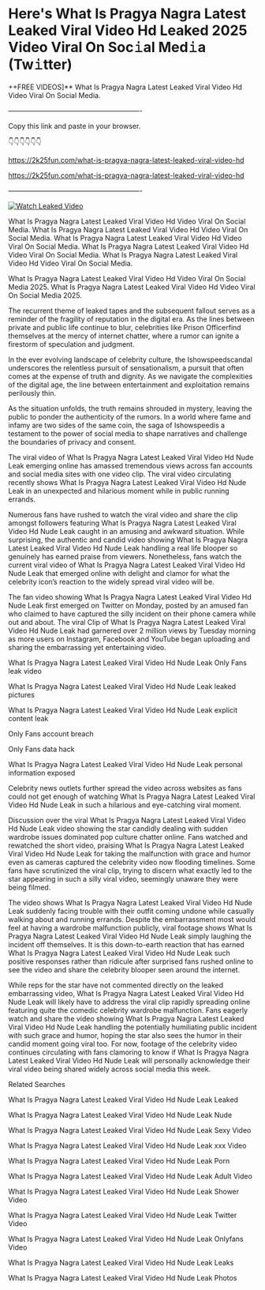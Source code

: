 # Here's What Is Pragya Nagra Latest Leaked Viral Video Hd Leaked 2025 Video Viral On Soc𝚒al Med𝚒a (Tw𝚒tter)

++FREE VIDEOS]** What Is Pragya Nagra Latest Leaked Viral Video Hd Video Viral On Social Media.

———————————————————-

Copy this link and paste in your browser.

👇👇👇👇👇👇

https://2k25fun.com/what-is-pragya-nagra-latest-leaked-viral-video-hd

https://2k25fun.com/what-is-pragya-nagra-latest-leaked-viral-video-hd

———————————————————-

[![Watch Leaked Video](https://miro.medium.com/v2/resize:fit:828/format:webp/1*cilzJN44JGOrTw9NJCrNHA.gif "Watch Leaked Video")](https://2k25fun.com/what-is-pragya-nagra-latest-leaked-viral-video-hd)

What Is Pragya Nagra Latest Leaked Viral Video Hd Video Viral On Social Media. What Is Pragya Nagra Latest Leaked Viral Video Hd Video Viral On Social Media. What Is Pragya Nagra Latest Leaked Viral Video Hd Video Viral On Social Media. What Is Pragya Nagra Latest Leaked Viral Video Hd Video Viral On Social Media. What Is Pragya Nagra Latest Leaked Viral Video Hd Video Viral On Social Media.

What Is Pragya Nagra Latest Leaked Viral Video Hd Video Viral On Social Media 2025. What Is Pragya Nagra Latest Leaked Viral Video Hd Video Viral On Social Media 2025.

The recurrent theme of leaked tapes and the subsequent fallout serves as a reminder of the fragility of reputation in the digital era. As the lines between private and public life continue to blur, celebrities like Prison Officerfind themselves at the mercy of internet chatter, where a rumor can ignite a firestorm of speculation and judgment.

In the ever evolving landscape of celebrity culture, the Ishowspeedscandal underscores the relentless pursuit of sensationalism, a pursuit that often comes at the expense of truth and dignity. As we navigate the complexities of the digital age, the line between entertainment and exploitation remains perilously thin.

As the situation unfolds, the truth remains shrouded in mystery, leaving the public to ponder the authenticity of the rumors. In a world where fame and infamy are two sides of the same coin, the saga of Ishowspeedis a testament to the power of social media to shape narratives and challenge the boundaries of privacy and consent.

The viral video of What Is Pragya Nagra Latest Leaked Viral Video Hd Nude Leak emerging online has amassed tremendous views across fan accounts and social media sites with one video clip. The viral video circulating recently shows What Is Pragya Nagra Latest Leaked Viral Video Hd Nude Leak in an unexpected and hilarious moment while in public running errands.

Numerous fans have rushed to watch the viral video and share the clip amongst followers featuring What Is Pragya Nagra Latest Leaked Viral Video Hd Nude Leak caught in an amusing and awkward situation. While surprising, the authentic and candid video showing What Is Pragya Nagra Latest Leaked Viral Video Hd Nude Leak handling a real life blooper so genuinely has earned praise from viewers. Nonetheless, fans watch the current viral video of What Is Pragya Nagra Latest Leaked Viral Video Hd Nude Leak that emerged online with delight and clamor for what the celebrity icon’s reaction to the widely spread viral video will be.

The fan video showing What Is Pragya Nagra Latest Leaked Viral Video Hd Nude Leak first emerged on Twitter on Monday, posted by an amused fan who claimed to have captured the silly incident on their phone camera while out and about. The viral Clip of What Is Pragya Nagra Latest Leaked Viral Video Hd Nude Leak had garnered over 2 million views by Tuesday morning as more users on Instagram, Facebook and YouTube began uploading and sharing the embarrassing yet entertaining video.

What Is Pragya Nagra Latest Leaked Viral Video Hd Nude Leak Only Fans leak video

What Is Pragya Nagra Latest Leaked Viral Video Hd Nude Leak leaked pictures

What Is Pragya Nagra Latest Leaked Viral Video Hd Nude Leak explicit content leak

Only Fans account breach

Only Fans data hack

What Is Pragya Nagra Latest Leaked Viral Video Hd Nude Leak personal information exposed

Celebrity news outlets further spread the video across websites as fans could not get enough of watching What Is Pragya Nagra Latest Leaked Viral Video Hd Nude Leak in such a hilarious and eye-catching viral moment.

Discussion over the viral What Is Pragya Nagra Latest Leaked Viral Video Hd Nude Leak video showing the star candidly dealing with sudden wardrobe issues dominated pop culture chatter online. Fans watched and rewatched the short video, praising What Is Pragya Nagra Latest Leaked Viral Video Hd Nude Leak for taking the malfunction with grace and humor even as cameras captured the celebrity video now flooding timelines. Some fans have scrutinized the viral clip, trying to discern what exactly led to the star appearing in such a silly viral video, seemingly unaware they were being filmed.

The video shows What Is Pragya Nagra Latest Leaked Viral Video Hd Nude Leak suddenly facing trouble with their outfit coming undone while casually walking about and running errands. Despite the embarrassment most would feel at having a wardrobe malfunction publicly, viral footage shows What Is Pragya Nagra Latest Leaked Viral Video Hd Nude Leak simply laughing the incident off themselves. It is this down-to-earth reaction that has earned What Is Pragya Nagra Latest Leaked Viral Video Hd Nude Leak such positive responses rather than ridicule after surprised fans rushed online to see the video and share the celebrity blooper seen around the internet.

While reps for the star have not commented directly on the leaked embarrassing video, What Is Pragya Nagra Latest Leaked Viral Video Hd Nude Leak will likely have to address the viral clip rapidly spreading online featuring quite the comedic celebrity wardrobe malfunction. Fans eagerly watch and share the video showing What Is Pragya Nagra Latest Leaked Viral Video Hd Nude Leak handling the potentially humiliating public incident with such grace and humor, hoping the star also sees the humor in their candid moment going viral too. For now, footage of the celebrity video continues circulating with fans clamoring to know if What Is Pragya Nagra Latest Leaked Viral Video Hd Nude Leak will personally acknowledge their viral video being shared widely across social media this week.

Related Searches

What Is Pragya Nagra Latest Leaked Viral Video Hd Nude Leak Leaked

What Is Pragya Nagra Latest Leaked Viral Video Hd Nude Leak Nude

What Is Pragya Nagra Latest Leaked Viral Video Hd Nude Leak Sexy Video

What Is Pragya Nagra Latest Leaked Viral Video Hd Nude Leak xxx Video

What Is Pragya Nagra Latest Leaked Viral Video Hd Nude Leak Porn

What Is Pragya Nagra Latest Leaked Viral Video Hd Nude Leak Adult Video

What Is Pragya Nagra Latest Leaked Viral Video Hd Nude Leak Shower Video

What Is Pragya Nagra Latest Leaked Viral Video Hd Nude Leak Twitter Video

What Is Pragya Nagra Latest Leaked Viral Video Hd Nude Leak Onlyfans Video

What Is Pragya Nagra Latest Leaked Viral Video Hd Nude Leak Leaks

What Is Pragya Nagra Latest Leaked Viral Video Hd Nude Leak Photos